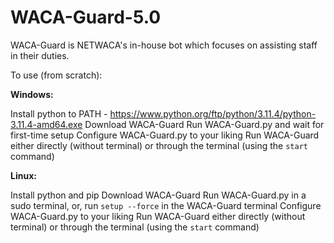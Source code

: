 # WACA-Guard-5.0

WACA-Guard is NETWACA's in-house bot which focuses on assisting staff in their duties.

To use (from scratch):

**Windows:**

Install python to PATH - https://www.python.org/ftp/python/3.11.4/python-3.11.4-amd64.exe
Download WACA-Guard
Run WACA-Guard.py and wait for first-time setup
Configure WACA-Guard.py to your liking
Run WACA-Guard either directly (without terminal) or through the terminal (using the `start` command)

**Linux:**

Install python and pip
Download WACA-Guard
Run WACA-Guard.py in a sudo terminal, or, run `setup --force` in the WACA-Guard terminal
Configure WACA-Guard.py to your liking
Run WACA-Guard either directly (without terminal) or through the terminal (using the `start` command)

